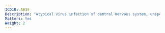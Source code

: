 ```yaml
---
ICD10: A819
Description: "Atypical virus infection of central nervous system, unspecified"
Matters: Yes
Weight: 2
---
```


